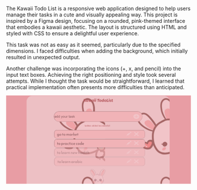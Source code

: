 The Kawaii Todo List is a responsive web application designed to help users manage their tasks in a cute and visually appealing way. This project is inspired by a Figma design, focusing on a rounded, pink-themed interface that embodies a kawaii aesthetic. The layout is structured using HTML and styled with CSS to ensure a delightful user experience.

This task was not as easy as it seemed, particularly due to the specified dimensions. I faced difficulties when adding the background, which initially resulted in unexpected output.

Another challenge was incorporating the icons (+, x, and pencil) into the input text boxes. Achieving the right positioning and style took several attempts. While I thought the task would be straightforward, I learned that practical implementation often presents more difficulties than anticipated.

![Final Output](assets/screenshot.png)